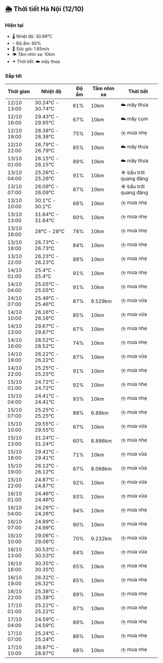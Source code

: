 ## 🌦️ Thời tiết Hà Nội (12/10)

### Hiện tại

- 🌡️ Nhiệt độ: 30.99℃
- 💦 Độ ẩm: 60%
- 💨 Sức gió: 1.85m/s
- 👁️ Tầm nhìn xa: 10km
- ☂️ Thời tiết: ☁️ mây thưa

### Sắp tới

| Thời gian | Nhiệt độ | Độ ẩm | Tầm nhìn xa | Thời tiết |
| --- | --- | --- | --- | --- |
| 12/10 13:00 | 30.24℃ - 30.74℃ | 61% | 10km | ☁️ mây thưa |
| 12/10 16:00 | 29.43℃ - 29.95℃ | 67% | 10km | ☁️ mây cụm |
| 12/10 19:00 | 28.38℃ - 28.38℃ | 75% | 10km | ⛈️ mưa nhẹ |
| 12/10 22:00 | 26.79℃ - 26.79℃ | 85% | 10km | ☁️ mây thưa |
| 13/10 01:00 | 26.15℃ - 26.15℃ | 89% | 10km | ☁️ mây thưa |
| 13/10 04:00 | 25.26℃ - 25.26℃ | 91% | 10km | ☀️ bầu trời quang đãng |
| 13/10 07:00 | 26.09℃ - 26.09℃ | 87% | 10km | ☀️ bầu trời quang đãng |
| 13/10 10:00 | 30.1℃ - 30.1℃ | 68% | 10km | ⛈️ mưa nhẹ |
| 13/10 13:00 | 31.64℃ - 31.64℃ | 60% | 10km | ⛈️ mưa nhẹ |
| 13/10 16:00 | 28℃ - 28℃ | 78% | 10km | ⛈️ mưa nhẹ |
| 13/10 19:00 | 26.73℃ - 26.73℃ | 84% | 10km | ⛈️ mưa nhẹ |
| 13/10 22:00 | 26.23℃ - 26.23℃ | 88% | 10km | ⛈️ mưa nhẹ |
| 14/10 01:00 | 25.4℃ - 25.4℃ | 91% | 10km | ⛈️ mưa nhẹ |
| 14/10 04:00 | 25.05℃ - 25.05℃ | 91% | 10km | ⛈️ mưa nhẹ |
| 14/10 07:00 | 25.46℃ - 25.46℃ | 87% | 8.529km | ⛈️ mưa vừa |
| 14/10 10:00 | 26.16℃ - 26.16℃ | 85% | 10km | ⛈️ mưa vừa |
| 14/10 13:00 | 29.67℃ - 29.67℃ | 67% | 10km | ⛈️ mưa nhẹ |
| 14/10 16:00 | 28.52℃ - 28.52℃ | 74% | 10km | ⛈️ mưa nhẹ |
| 14/10 19:00 | 26.22℃ - 26.22℃ | 87% | 10km | ⛈️ mưa vừa |
| 14/10 22:00 | 25.25℃ - 25.25℃ | 91% | 10km | ⛈️ mưa nhẹ |
| 15/10 01:00 | 24.72℃ - 24.72℃ | 92% | 10km | ⛈️ mưa nhẹ |
| 15/10 04:00 | 24.41℃ - 24.41℃ | 93% | 10km | ⛈️ mưa nhẹ |
| 15/10 07:00 | 25.25℃ - 25.25℃ | 88% | 6.88km | ⛈️ mưa nhẹ |
| 15/10 10:00 | 29.55℃ - 29.55℃ | 67% | 10km | ⛈️ mưa vừa |
| 15/10 13:00 | 31.24℃ - 31.24℃ | 60% | 8.886km | ⛈️ mưa nhẹ |
| 15/10 16:00 | 29.41℃ - 29.41℃ | 71% | 10km | ⛈️ mưa vừa |
| 15/10 19:00 | 26.12℃ - 26.12℃ | 87% | 8.068km | ⛈️ mưa vừa |
| 15/10 22:00 | 24.87℃ - 24.87℃ | 92% | 10km | ⛈️ mưa vừa |
| 16/10 01:00 | 24.46℃ - 24.46℃ | 93% | 10km | ⛈️ mưa vừa |
| 16/10 04:00 | 24.26℃ - 24.26℃ | 94% | 10km | ⛈️ mưa nhẹ |
| 16/10 07:00 | 24.99℃ - 24.99℃ | 90% | 10km | ⛈️ mưa nhẹ |
| 16/10 10:00 | 29.06℃ - 29.06℃ | 70% | 9.232km | ⛈️ mưa vừa |
| 16/10 13:00 | 30.53℃ - 30.53℃ | 64% | 10km | ⛈️ mưa vừa |
| 16/10 16:00 | 30.35℃ - 30.35℃ | 65% | 10km | ⛈️ mưa nhẹ |
| 16/10 19:00 | 26.32℃ - 26.32℃ | 85% | 10km | ⛈️ mưa nhẹ |
| 16/10 22:00 | 25.38℃ - 25.38℃ | 89% | 10km | ⛈️ mưa nhẹ |
| 17/10 01:00 | 25.22℃ - 25.22℃ | 87% | 10km | ⛈️ mưa nhẹ |
| 17/10 04:00 | 24.59℃ - 24.59℃ | 89% | 10km | ⛈️ mưa nhẹ |
| 17/10 07:00 | 25.24℃ - 25.24℃ | 86% | 10km | ⛈️ mưa nhẹ |
| 17/10 10:00 | 28.97℃ - 28.97℃ | 68% | 10km | ⛈️ mưa nhẹ |
